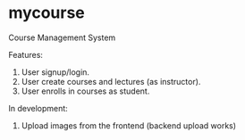 # mycourse
Course Management System

Features:
1. User signup/login.
2. User create courses and lectures (as instructor).
3. User enrolls in courses as student.

In development:
1. Upload images from the frontend (backend upload works)
